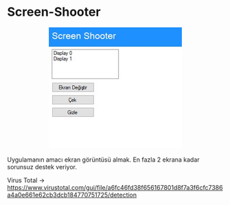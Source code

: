 # Screen-Shooter

<center><img src="https://github.com/Mucosoft/Screen-Shooter/blob/main/20210310-145918.jpg" /></center>

Uygulamanın amacı ekran görüntüsü almak. En fazla 2 ekrana kadar sorunsuz destek veriyor.

Virus Total -> https://www.virustotal.com/gui/file/a6fc46fd38f656167801d8f7a3f6cfc7386a4a0e661e62cb3dcb184770751725/detection

